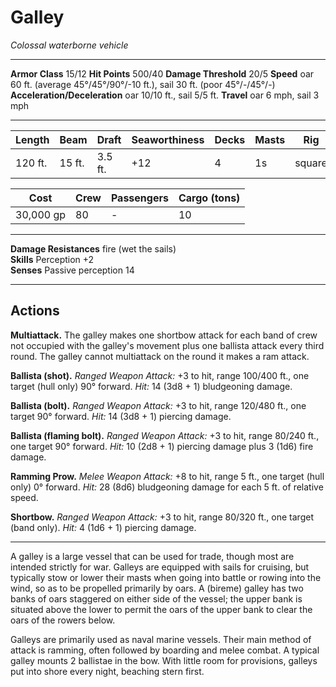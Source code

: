# Galley

_Colossal waterborne vehicle_

---

**Armor Class** 15/12
**Hit Points** 500/40
**Damage Threshold** 20/5
**Speed** oar 60 ft. (average 45°/45°/90°/-10 ft.), sail 30 ft. (poor 45°/-/45°/-)
**Acceleration/Deceleration** oar 10/10 ft., sail 5/5 ft.
**Travel** oar 6 mph, sail 3 mph

--- 

|  Length  |  Beam  |  Draft  | Seaworthiness | Decks | Masts |      Rig     |
| -------- | ------ | ------- | ------------- | ----- | ----- | ------------ |
|  120 ft. | 15 ft. | 3.5 ft. |           +12 |     4 |    1s | square       |

|    Cost   | Crew | Passengers | Cargo (tons) |
| --------- | ---- | ---------- | ------------ |
| 30,000 gp |   80 |          - |           10 |

---

**Damage Resistances** fire (wet the sails)  
**Skills** Perception +2  
**Senses** Passive perception 14

---

## Actions

**Multiattack.** The galley makes one shortbow attack for each band of crew not occupied with the galley's movement plus one ballista attack every third round. The galley cannot multiattack on the round it makes a ram attack. 

**Ballista (shot).** _Ranged Weapon Attack:_ +3 to hit, range 100/400 ft., one target (hull only) 90° forward. _Hit:_ 14 (3d8 + 1) bludgeoning damage.

**Ballista (bolt).** _Ranged Weapon Attack:_ +3 to hit, range 120/480 ft., one target 90° forward. _Hit:_ 14 (3d8 + 1) piercing damage.

**Ballista (flaming bolt).** _Ranged Weapon Attack:_ +3 to hit, range 80/240 ft., one target 90° forward. _Hit:_ 10 (2d8 + 1) piercing damage plus 3 (1d6) fire damage.

**Ramming Prow.** _Melee Weapon Attack:_ +8 to hit, range 5 ft., one target (hull only) 0° forward. _Hit:_ 28 (8d6) bludgeoning damage for each 5 ft. of relative speed.

**Shortbow.** _Ranged Weapon Attack:_ +3 to hit, range 80/320 ft., one target (band only). _Hit:_ 4 (1d6 + 1) piercing damage.

---

A galley is a large vessel that can be used for trade, though most are intended strictly for war. Galleys are equipped with sails for cruising, but typically stow or lower their masts when going into battle or rowing into the wind, so as to be propelled primarily by oars. A (bireme) galley has two banks of oars staggered on either side of the vessel; the upper bank is situated above the lower to permit the oars of the upper bank to clear the oars of the rowers below.

Galleys are primarily used as naval marine vessels. Their main method of attack is ramming, often followed by boarding and melee combat. A typical galley mounts 2 ballistae in the bow. With little room for provisions, galleys put into shore every night, beaching stern first.